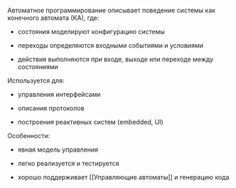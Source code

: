 Автоматное программирование описывает поведение системы как конечного автомата (КА), где:

- состояния моделируют конфигурацию системы
    
- переходы определяются входными событиями и условиями
    
- действия выполняются при входе, выходе или переходе между состояниями
    

Используется для:

- управления интерфейсами
    
- описания протоколов
    
- построения реактивных систем (embedded, UI)
    

Особенности:

- явная модель управления
    
- легко реализуется и тестируется
    
- хорошо поддерживает [[Управляющие автоматы]] и генерацию кода